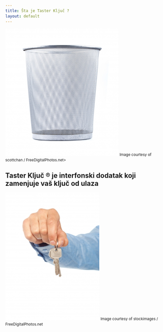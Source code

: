 ```yaml
---
title: Šta je Taster Ključ ?
layout: default
---
```

<div class="row">
 <div class="col-md-4">
  <img align="float:left" src="/assets/images/news/kanta_scottchan.jpg" />
  <small>Image courtesy of scottchan / FreeDigitalPhotos.net></small>
 </div>
 <div class="col-md-4">
 <h2> Taster Ključ &reg; je interfonski dodatak koji zamenjuje vaš ključ od ulaza
 </h2>
 </div>
 <div class="col-md-4">
  <img align="float:right" src="/assets/images/news/kljucevi_stockimages.jpg" />
  <small>Image courtesy of stockimages / FreeDigitalPhotos.net</small>
 </div>
</div>
